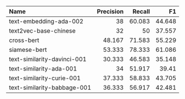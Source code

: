 | Name                        | Precision | Recall |     F1 |
|:----------------------------|----------:|-------:|-------:|
| text-embedding-ada-002      |        38 | 60.083 | 44.648 |
| text2vec-base-chinese       |        32 |     50 | 37.557 |
| cross-bert                  |    48.167 | 71.583 | 55.229 |
| siamese-bert                |    53.333 | 78.333 | 61.086 |
| text-similarity-davinci-001 |    30.333 | 46.583 | 35.148 |
| text-similarity-ada-001     |        34 | 51.917 |  39.41 |
| text-similarity-curie-001   |    37.333 | 58.833 | 43.705 |
| text-similarity-babbage-001 |    36.333 | 56.917 | 42.481 |